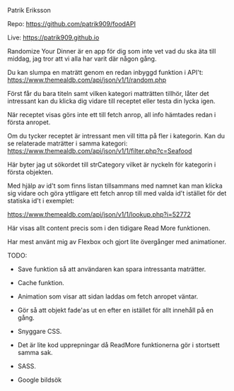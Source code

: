 Patrik Eriksson

Repo:
https://github.com/patrik909/foodAPI

Live:
https://patrik909.github.io

Randomize Your Dinner är en app för dig som inte vet vad du ska äta till middag, jag tror att vi alla har varit där någon gång.

Du kan slumpa en maträtt genom en redan inbyggd funktion i API't: https://www.themealdb.com/api/json/v1/1/random.php

Först får du bara titeln samt vilken kategori matträtten tillhör, låter det intressant kan du klicka dig vidare till receptet eller testa din lycka igen.

När receptet visas görs inte ett till fetch anrop, all info hämtades redan i första anropet.

Om du tycker receptet är intressant men vill titta på fler i kategorin. Kan du se relaterade maträtter i samma kategori: 
https://www.themealdb.com/api/json/v1/1/filter.php?c=Seafood

Här byter jag ut sökordet till strCategory vilket är nyckeln för kategorin i första objekten.

Med hjälp av id't som finns listan tillsammans med namnet kan man klicka sig vidare och göra yttligare ett fetch anrop till med valda id't istället för det statiska id't i exemplet: 

https://www.themealdb.com/api/json/v1/1/lookup.php?i=52772
  
Här visas allt content precis som i den tidigare Read More funktionen.


Har mest använt mig av Flexbox och gjort lite övergånger med animationer.


TODO:

* Save funktion så att användaren kan spara intressanta maträtter.

* Cache funktion.

* Animation som visar att sidan laddas om fetch anropet väntar.

* Gör så att objekt fade'as ut en efter en istället för allt innehåll på en gång.

* Snyggare CSS.

* Det är lite kod upprepningar då ReadMore funktionerna gör i stortsett samma sak.

* SASS.

* Google bildsök
